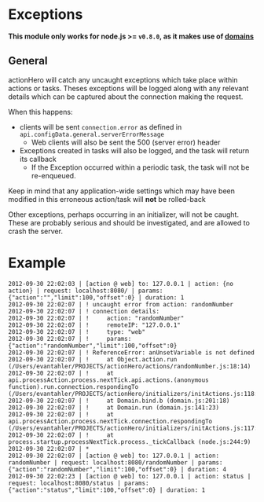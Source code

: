 # Exceptions

**This module only works for node.js >= `v0.8.0`, as it makes use of [domains](http://nodejs.org/api/domain.html)**

## General

actionHero will catch any uncaught exceptions which take place within actions or tasks.  Theses exceptions will be logged along with any relevant details which can be captured about the connection making the request.

When this happens:

- clients will be sent `connection.error` as defined in `api.configData.general.serverErrorMessage`
  - Web clients will also be sent the 500 (server error) header 
- Exceptions created in tasks will also be logged, and the task will return its callback
  - If the Exception occurred within a periodic task, the task will not be re-enqueued.

Keep in mind that any application-wide settings which may have been modified in this erroneous action/task will **not** be rolled-back

Other exceptions, perhaps occurring in an initializer, will not be caught.  These are probably serious and should be investigated, and are allowed to crash the server.

# Example

	2012-09-30 22:02:03 | [action @ web] to: 127.0.0.1 | action: {no action} | request: localhost:8080/ | params: {"action":"","limit":100,"offset":0} | duration: 1
	2012-09-30 22:02:07 | ! uncaught error from action: randomNumber
	2012-09-30 22:02:07 | ! connection details:
	2012-09-30 22:02:07 | !     action: "randomNumber"
	2012-09-30 22:02:07 | !     remoteIP: "127.0.0.1"
	2012-09-30 22:02:07 | !     type: "web"
	2012-09-30 22:02:07 | !     params: {"action":"randomNumber","limit":100,"offset":0}
	2012-09-30 22:02:07 | ! ReferenceError: anUnsetVariable is not defined
	2012-09-30 22:02:07 | !     at Object.action.run (/Users/evantahler/PROJECTS/actionHero/actions/randomNumber.js:18:14)
	2012-09-30 22:02:07 | !     at api.processAction.process.nextTick.api.actions.(anonymous function).run.connection.respondingTo (/Users/evantahler/PROJECTS/actionHero/initializers/initActions.js:118:40)
	2012-09-30 22:02:07 | !     at Domain.bind.b (domain.js:201:18)
	2012-09-30 22:02:07 | !     at Domain.run (domain.js:141:23)
	2012-09-30 22:02:07 | !     at api.processAction.process.nextTick.connection.respondingTo (/Users/evantahler/PROJECTS/actionHero/initializers/initActions.js:117:21)
	2012-09-30 22:02:07 | !     at process.startup.processNextTick.process._tickCallback (node.js:244:9)
	2012-09-30 22:02:07 | *
	2012-09-30 22:02:07 | [action @ web] to: 127.0.0.1 | action: randomNumber | request: localhost:8080/randomNumber | params: {"action":"randomNumber","limit":100,"offset":0} | duration: 4
	2012-09-30 22:02:23 | [action @ web] to: 127.0.0.1 | action: status | request: localhost:8080/status | params: {"action":"status","limit":100,"offset":0} | duration: 1
